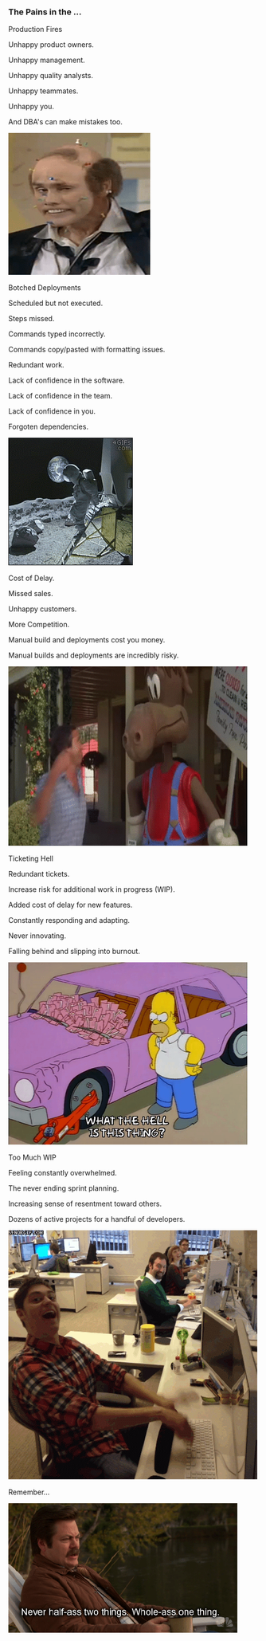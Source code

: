 ### The Pains in the ...
<section data-transition="fade-in slide-out">
    <p class="fragment highlight-red fade-up">Production Fires</p>
</section>
<section data-transition="fade-in slide-out">
        <p class="fragment fade-up">Unhappy product owners.</p>
</section>
<section data-transition="fade-in slide-out">
    <p class="fragment fade-up">Unhappy management.</p>
</section>
<section data-transition="fade-in slide-out">
    <p class="fragment fade-up">Unhappy quality analysts.</p>
</section>
<section data-transition="fade-in slide-out">
    <p class="fragment fade-up">Unhappy teammates.</p>
</section>
<section data-transition="fade-in slide-out">
    <p class="fragment fade-up">Unhappy you.</p>
</section>
<section data-transition="fade-in slide-out">
    <p class="fragment fade-up">And DBA's can make mistakes too.</p>
</section>
<section data-transition="fade-in slide-out">
    <img src="images/slides/pains/fire.gif" class="fragment current-visible" alt="Fire">
</section>

<section data-transition="fade-in slide-out">
    <p class="fragment highlight-red fade-up">Botched Deployments</p>
</section>
<section data-transition="fade-in slide-out">
    <p class="fragment current-visible">Scheduled but not executed.</p>
</section>
<section data-transition="fade-in slide-out">
    <p class="fragment current-visible">Steps missed.</p>
</section>
<section data-transition="fade-in slide-out">
    <p class="fragment current-visible">Commands typed incorrectly.</p>
</section>
<section data-transition="fade-in slide-out">
    <p class="fragment current-visible">Commands copy/pasted with formatting issues.</p>
</section>
<section data-transition="fade-in slide-out">
    <p class="fragment current-visible">Redundant work.</p>
</section>
<section data-transition="fade-in slide-out">
    <p class="fragment current-visible">Lack of confidence in the software.</p>
</section>
<section data-transition="fade-in slide-out">
    <p class="fragment current-visible">Lack of confidence in the team.</p>
</section>
<section data-transition="fade-in slide-out">
    <p class="fragment current-visible">Lack of confidence in you.</p>
</section>
<section data-transition="fade-in slide-out">
    <p class="fragment current-visible">Forgoten dependencies.</p>
</section>
<section data-transition="fade-in slide-out">
    <img src="images/slides/pains/forgot.gif" class="fragment current-visible" alt="Forgot">
</section>

<section data-transition="fade-in slide-out">
    <p class="fragment highlight-red fade-up">Cost of Delay.</p>
</section>
<section data-transition="fade-in slide-out">
    <p class="fragment current-visible">Missed sales.</p>
</section>
<section data-transition="fade-in slide-out">
    <p class="fragment current-visible">Unhappy customers.</p>
</section>
<section data-transition="fade-in slide-out">
    <p class="fragment current-visible">More Competition.</p>
</section>
<section data-transition="fade-in slide-out">
    <p class="fragment current-visible">Manual build and deployments cost you money.</p>
</section>
<section data-transition="fade-in slide-out">
    <p class="fragment current-visible">Manual builds and deployments are incredibly risky.</p>
</section>
<section data-transition="fade-in slide-out">
    <img src="images/slides/pains/closed.gif" class="fragment current-visible" alt="Closed">
</section>

<section data-transition="fade-in slide-out">
    <p class="fragment highlight-red fade-up">Ticketing Hell</p>
</section>
<section data-transition="fade-in slide-out">
    <p class="fragment current-visible">Redundant tickets.</p>
</section>
<section data-transition="fade-in slide-out">
    <p class="fragment current-visible">Increase risk for additional work in progress (WIP).</p>
</section>
<section data-transition="fade-in slide-out">
    <p class="fragment current-visible">Added cost of delay for new features.</p>    
</section>
<section data-transition="fade-in slide-out">
    <p class="fragment current-visible">Constantly responding and adapting.</p>
</section>
<section data-transition="fade-in slide-out">
    <p class="fragment current-visible">Never innovating.</p>
</section>
<section data-transition="fade-in slide-out">
    <p class="fragment current-visible">Falling behind and slipping into burnout.</p>
</section>
<section data-transition="fade-in slide-out">
    <img src="images/slides/pains/tickets.gif" class="fragment current-visible" alt="Tickets">
</section>

<section data-transition="fade-in slide-out">
    <p class="fragment highlight-red fade-up">Too Much WIP</p>
</section>
<section data-transition="fade-in slide-out">
    <p class="fragment current-visible">Feeling constantly overwhelmed.</p>
</section>
<section data-transition="fade-in slide-out">
    <p class="fragment current-visible">The never ending sprint planning.</p>
</section>
<section data-transition="fade-in slide-out">
    <p class="fragment current-visible">Increasing sense of resentment toward others.</p>
</section>
<section data-transition="fade-in slide-out">
    <p class="fragment fade-up">Dozens of active projects for a handful of developers.</p>
</section>
<section data-transition="fade-in slide-out">
    <img src="images/slides/pains/work.gif" class="fragment current-visible" alt="Work">
</section>

<section data-transition="fade-in slide-out">
    <p class="fragment highlight-red fade-up">Remember...</p>
</section>
<section data-transition="fade-in slide-out">
    <img src="images/slides/pains/ron-swanson.gif" class="fragment current-visible" alt="RonSwanson">
</section>
